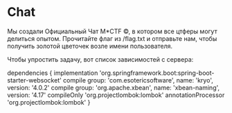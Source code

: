 # Chat
Мы создали Официальный Чат M*CTF ©, в котором все цтферы могут делиться опытом. Прочитайте флаг из /flag.txt и отправьте нам, чтобы получить золотой цветочек возле имени пользователя.

Чтобы упростить задачу, вот список зависимостей с сервера:

dependencies {
    implementation 'org.springframework.boot:spring-boot-starter-websocket'
    compile group: 'com.esotericsoftware', name: 'kryo', version: '4.0.2'
    compile group: 'org.apache.xbean', name: 'xbean-naming', version: '4.17'
    compileOnly 'org.projectlombok:lombok'
    annotationProcessor 'org.projectlombok:lombok'
}
